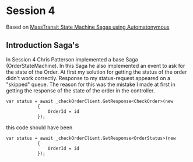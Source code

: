 # Session 4

Based on [MassTransit State Machine Sagas using Automatonymous](https://www.youtube.com/watch?v=2bPumhSTigw&list=PLx8uyNNs1ri2MBx6BjPum5j9_MMdIfM9C&index=4)

## Introduction Saga's

In Session 4 Chris Patterson implemented a base Saga (OrderStateMachine).
In this Saga he also implemented an event to ask for the state of the Order.
At first my solution for getting the status of the order didn't work correctly.
Response to my status-request appeared on a "skipped" queue.
The reason for this was the mistake I made at first in getting the response of the state of the order in the controller.

```
var status = await _checkOrderClient.GetResponse<CheckOrder>(new
            {
                OrderId = id
            });
```

this code should have been
```
var status = await _checkOrderClient.GetResponse<OrderStatus>(new
            {
                OrderId = id
            });

```
